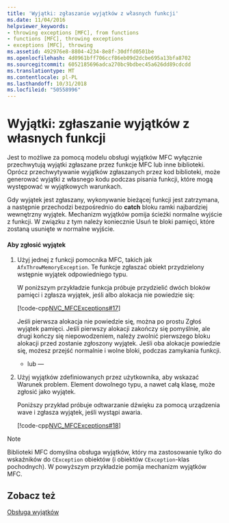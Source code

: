 ```yaml
---
title: 'Wyjątki: zgłaszanie wyjątków z własnych funkcji'
ms.date: 11/04/2016
helpviewer_keywords:
- throwing exceptions [MFC], from functions
- functions [MFC], throwing exceptions
- exceptions [MFC], throwing
ms.assetid: 492976e8-8804-4234-8e8f-30dffd0501be
ms.openlocfilehash: 4d0961bff706ccf86eb09d2dcbe695a13bfa8702
ms.sourcegitcommit: 6052185696adca270bc9bdbec45a626dd89cdcdd
ms.translationtype: MT
ms.contentlocale: pl-PL
ms.lasthandoff: 10/31/2018
ms.locfileid: "50558996"
---
```

# <a name="exceptions-throwing-exceptions-from-your-own-functions"></a>Wyjątki: zgłaszanie wyjątków z własnych funkcji

Jest to możliwe za pomocą modelu obsługi wyjątków MFC wyłącznie przechwytują wyjątki zgłaszane przez funkcje MFC lub inne biblioteki. Oprócz przechwytywanie wyjątków zgłaszanych przez kod biblioteki, może generować wyjątki z własnego kodu podczas pisania funkcji, które mogą występować w wyjątkowych warunkach.

Gdy wyjątek jest zgłaszany, wykonywanie bieżącej funkcji jest zatrzymana, a następnie przechodzi bezpośrednio do **catch** bloku ramki najbardziej wewnętrzny wyjątek. Mechanizm wyjątków pomija ścieżki normalne wyjście z funkcji. W związku z tym należy koniecznie Usuń te bloki pamięci, które zostaną usunięte w normalne wyjście.

#### <a name="to-throw-an-exception"></a>Aby zgłosić wyjątek

1. Użyj jednej z funkcji pomocnika MFC, takich jak `AfxThrowMemoryException`. Te funkcje zgłaszać obiekt przydzielony wstępnie wyjątek odpowiedniego typu.

   W poniższym przykładzie funkcja próbuje przydzielić dwóch bloków pamięci i zgłasza wyjątek, jeśli albo alokacja nie powiedzie się:

   [!code-cpp[NVC_MFCExceptions#17](../mfc/codesnippet/cpp/exceptions-throwing-exceptions-from-your-own-functions_1.cpp)]

   Jeśli pierwsza alokacja nie powiedzie się, można po prostu Zgłoś wyjątek pamięci. Jeśli pierwszy alokacji zakończy się pomyślnie, ale drugi kończy się niepowodzeniem, należy zwolnić pierwszego bloku alokacji przed zostanie zgłoszony wyjątek. Jeśli oba alokacje powiedzie się, możesz przejść normalnie i wolne bloki, podczas zamykania funkcji.

     - lub —

1. Użyj wyjątków zdefiniowanych przez użytkownika, aby wskazać Warunek problem. Element dowolnego typu, a nawet całą klasę, może zgłosić jako wyjątek.

   Poniższy przykład próbuje odtwarzanie dźwięku za pomocą urządzenia wave i zgłasza wyjątek, jeśli wystąpi awaria.

   [!code-cpp[NVC_MFCExceptions#18](../mfc/codesnippet/cpp/exceptions-throwing-exceptions-from-your-own-functions_2.cpp)]

> [!NOTE]
>  Biblioteki MFC domyślna obsługa wyjątków, który ma zastosowanie tylko do wskaźników do `CException` obiektów (i obiektów `CException`-klas pochodnych). W powyższym przykładzie pomija mechanizm wyjątków MFC.

## <a name="see-also"></a>Zobacz też

[Obsługa wyjątków](../mfc/exception-handling-in-mfc.md)

